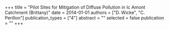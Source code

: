 +++
title = "Pilot Sites for Mitigation of Diffuse Pollution in Ic Amont Catchment (Brittany)"
date = 2014-01-01
authors = ["D. Wicke", "C. Perillon"]
publication_types = ["4"]
abstract = ""
selected = false
publication = ""
+++

